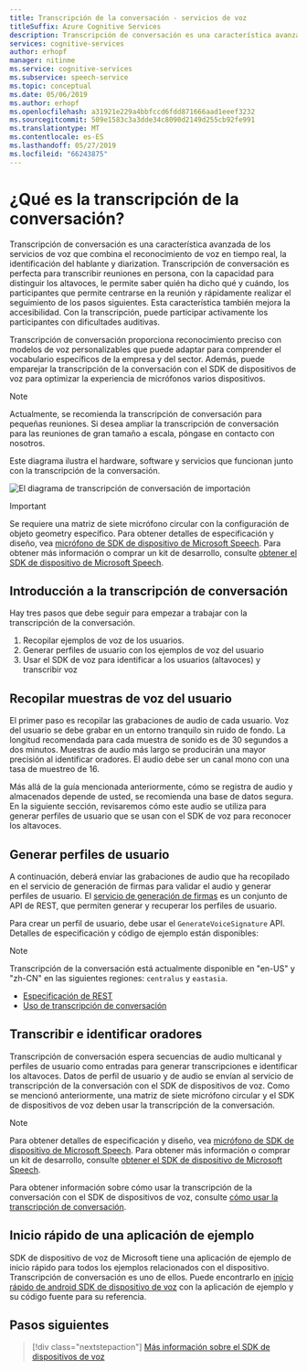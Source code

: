 ```yaml
---
title: Transcripción de la conversación - servicios de voz
titleSuffix: Azure Cognitive Services
description: Transcripción de conversación es una característica avanzada de los servicios de voz que combina el reconocimiento de voz en tiempo real, la identificación del hablante y diarization. Transcripción de conversación es perfecta para transcribir reuniones en persona, con la capacidad para distinguir los altavoces, le permite saber quién ha dicho qué y cuándo, los participantes que permite centrarse en la reunión y rápidamente realizar el seguimiento de los pasos siguientes. Esta característica también mejora la accesibilidad. Con la transcripción, puede participar activamente los participantes con dificultades auditivas.
services: cognitive-services
author: erhopf
manager: nitinme
ms.service: cognitive-services
ms.subservice: speech-service
ms.topic: conceptual
ms.date: 05/06/2019
ms.author: erhopf
ms.openlocfilehash: a31921e229a4bbfccd6fdd871666aad1eeef3232
ms.sourcegitcommit: 509e1583c3a3dde34c8090d2149d255cb92fe991
ms.translationtype: MT
ms.contentlocale: es-ES
ms.lasthandoff: 05/27/2019
ms.locfileid: "66243875"
---
```

# <a name="what-is-conversation-transcription"></a>¿Qué es la transcripción de la conversación?

Transcripción de conversación es una característica avanzada de los servicios de voz que combina el reconocimiento de voz en tiempo real, la identificación del hablante y diarization. Transcripción de conversación es perfecta para transcribir reuniones en persona, con la capacidad para distinguir los altavoces, le permite saber quién ha dicho qué y cuándo, los participantes que permite centrarse en la reunión y rápidamente realizar el seguimiento de los pasos siguientes. Esta característica también mejora la accesibilidad. Con la transcripción, puede participar activamente los participantes con dificultades auditivas.   

Transcripción de conversación proporciona reconocimiento preciso con modelos de voz personalizables que puede adaptar para comprender el vocabulario específicos de la empresa y del sector. Además, puede emparejar la transcripción de la conversación con el SDK de dispositivos de voz para optimizar la experiencia de micrófonos varios dispositivos.

>[!NOTE]
> Actualmente, se recomienda la transcripción de conversación para pequeñas reuniones. Si desea ampliar la transcripción de conversación para las reuniones de gran tamaño a escala, póngase en contacto con nosotros.

Este diagrama ilustra el hardware, software y servicios que funcionan junto con la transcripción de la conversación.

![El diagrama de transcripción de conversación de importación](media/scenarios/conversation-transcription-service.png)

>[!IMPORTANT]
> Se requiere una matriz de siete micrófono circular con la configuración de objeto geometry específico. Para obtener detalles de especificación y diseño, vea [micrófono de SDK de dispositivo de Microsoft Speech](https://aka.ms/cts/microphone). Para obtener más información o comprar un kit de desarrollo, consulte [obtener el SDK de dispositivo de Microsoft Speech](https://aka.ms/cts/getsdk).

## <a name="get-started-with-conversation-transcription"></a>Introducción a la transcripción de conversación

Hay tres pasos que debe seguir para empezar a trabajar con la transcripción de la conversación.

1. Recopilar ejemplos de voz de los usuarios.
2. Generar perfiles de usuario con los ejemplos de voz del usuario
3. Usar el SDK de voz para identificar a los usuarios (altavoces) y transcribir voz

## <a name="collect-user-voice-samples"></a>Recopilar muestras de voz del usuario

El primer paso es recopilar las grabaciones de audio de cada usuario. Voz del usuario se debe grabar en un entorno tranquilo sin ruido de fondo. La longitud recomendada para cada muestra de sonido es de 30 segundos a dos minutos. Muestras de audio más largo se producirán una mayor precisión al identificar oradores. El audio debe ser un canal mono con una tasa de muestreo de 16.

Más allá de la guía mencionada anteriormente, cómo se registra de audio y almacenados depende de usted, se recomienda una base de datos segura. En la siguiente sección, revisaremos cómo este audio se utiliza para generar perfiles de usuario que se usan con el SDK de voz para reconocer los altavoces.

## <a name="generate-user-profiles"></a>Generar perfiles de usuario

A continuación, deberá enviar las grabaciones de audio que ha recopilado en el servicio de generación de firmas para validar el audio y generar perfiles de usuario. El [servicio de generación de firmas](https://aka.ms/cts/signaturegenservice) es un conjunto de API de REST, que permiten generar y recuperar los perfiles de usuario.

Para crear un perfil de usuario, debe usar el `GenerateVoiceSignature` API. Detalles de especificación y código de ejemplo están disponibles:

> [!NOTE]
> Transcripción de la conversación está actualmente disponible en "en-US" y "zh-CN" en las siguientes regiones: `centralus` y `eastasia`.

* [Especificación de REST](https://aka.ms/cts/signaturegenservice)
* [Uso de transcripción de conversación](https://aka.ms/cts/howto)

## <a name="transcribe-and-identify-speakers"></a>Transcribir e identificar oradores

Transcripción de conversación espera secuencias de audio multicanal y perfiles de usuario como entradas para generar transcripciones e identificar los altavoces. Datos de perfil de usuario y de audio se envían al servicio de transcripción de la conversación con el SDK de dispositivos de voz. Como se mencionó anteriormente, una matriz de siete micrófono circular y el SDK de dispositivos de voz deben usar la transcripción de la conversación.

>[!NOTE]
> Para obtener detalles de especificación y diseño, vea [micrófono de SDK de dispositivo de Microsoft Speech](https://aka.ms/cts/microphone). Para obtener más información o comprar un kit de desarrollo, consulte [obtener el SDK de dispositivo de Microsoft Speech](https://aka.ms/cts/getsdk).

Para obtener información sobre cómo usar la transcripción de la conversación con el SDK de dispositivos de voz, consulte [cómo usar la transcripción de conversación](https://aka.ms/cts/howto).


## <a name="quick-start-with-a-sample-app"></a>Inicio rápido de una aplicación de ejemplo

SDK de dispositivo de voz de Microsoft tiene una aplicación de ejemplo de inicio rápido para todos los ejemplos relacionados con el dispositivo. Transcripción de conversación es uno de ellos. Puede encontrarlo en [inicio rápido de android SDK de dispositivo de voz](https://aka.ms/sdsdk-quickstart) con la aplicación de ejemplo y su código fuente para su referencia.

## <a name="next-steps"></a>Pasos siguientes

> [!div class="nextstepaction"]
> [Más información sobre el SDK de dispositivos de voz](speech-devices-sdk.md)
